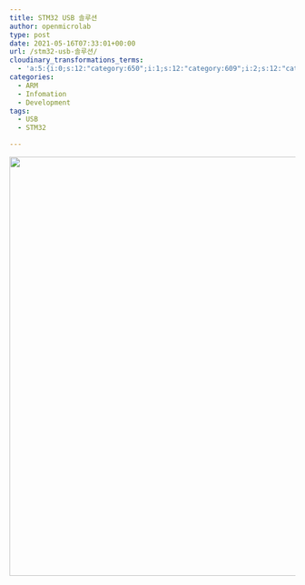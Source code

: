 ```yaml
---
title: STM32 USB 솔루션
author: openmicrolab
type: post
date: 2021-05-16T07:33:01+00:00
url: /stm32-usb-솔루션/
cloudinary_transformations_terms:
  - 'a:5:{i:0;s:12:"category:650";i:1;s:12:"category:609";i:2;s:12:"category:627";i:3;s:12:"post_tag:177";i:4;s:12:"post_tag:160";}'
categories:
  - ARM
  - Infomation
  - Development
tags:
  - USB
  - STM32

---
```

[<img loading="lazy" class="aligncenter wp-image-4740 size-large" src="/images/2021/05/STM32_USB-1024x737.png" alt="" width="1024" height="737" srcset="/images/2021/05/STM32_USB-1024x737.png 1024w, /images/2021/05/STM32_USB-300x216.png 300w, /images/2021/05/STM32_USB-768x553.png 768w, /images/2021/05/STM32_USB.png 1248w" sizes="(max-width: 1024px) 100vw, 1024px" />][1]

 [1]: /images/2021/05/STM32_USB.png